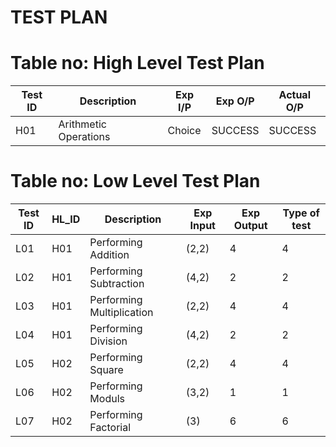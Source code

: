 # TEST PLAN <BR/>


# Table no: High Level Test Plan

|   Test ID      |      Description            |    Exp I/P    |     Exp O/P    |     Actual O/P     |
|--------------|-----------------------------|---------------|----------------|--------------------|
|   H01        |     Arithmetic Operations   |    Choice     |    SUCCESS     |     SUCCESS        |




# Table no: Low Level Test Plan

|    Test ID  |     HL_ID     |       Description      |     Exp Input    |    Exp Output    |     Type of test      |
|-------------|---------------|------------------------|------------------|------------------|-----------------------|
|    L01      |     H01       |  Performing Addition   |    (2,2)         |     4            |        4              |
|    L02      |     H01       |  Performing Subtraction   |    (4,2)      |     2            |        2              |
|    L03      |     H01       |  Performing Multiplication  |   (2,2)     |     4            |        4              |
|    L04      |     H01       |  Performing Division   |     (4,2)      |      2     |      2      |
|    L05      |     H02       |  Performing Square     |     (2,2)      |      4     |      4      |
|    L06      |     H02       |  Performing Moduls     |     (3,2)      |      1     |      1      |
|    L07      |     H02       |  Performing Factorial  |     (3)        |      6     |      6      |
